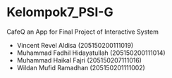 # Kelompok7_PSI-G
CafeQ an App for Final Project of Interactive System
- Vincent Revel Aldisa (205150200111019)
- Muhammad Fadhil Hidayatullah (205150200111014)
- Muhammad Haikal Fajri (205150207111016)
- Wildan Mufid Ramadhan (205150201111002)
